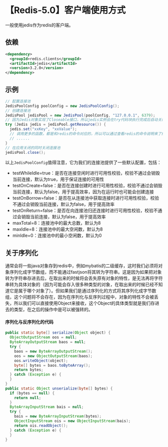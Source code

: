 # 【Redis-5.0】客户端使用方式
一般使用jedis作为redis的客户端。

## 依赖
```xml
<dependency>
  <groupId>redis.clients</groupId>
  <artifactId>jedis</artifactId>
  <version>3.2.0</version>
</dependency>
```

## 示例
```java
// 配置连接池
JedisPoolConfig poolConfig = new JedisPoolConfig();
// 创建连接池
JedisPool jedisPool = new JedisPool(poolConfig, "127.0.0.1", 6379);
// 因为Jedis对象实现了Closeable接口，所以jedis实例会在try代码块执行完成后自动关闭。这个将try-with-resource语法，是Java7引入的
try (Jedis jedis = jedisPool.getResource()) {
  jedis.set("xxKey", "xxValue");
  // 调用更多的函数，都是和redis的命令对应的，所以可以通过查看redis的命令说明来了解这些函数的意义：http://www.redis.cn/commands.html
  // ......
}
// 在应用关闭的同时关闭连接池
jedisPool.close();
```
以上`JedisPoolConfig`值得注意，它为我们的连接池提供了一些默认配置，包括：
* testWhileIdle=true：是否在连接空闲时进行可用性校验，校验不通过会销毁当前连接，默认为true，用于保证连接的可用性
* testOnCreate=false：是否在连接创建时进行可用性校验，校验不通过会销毁当前连接，默认为false，用于提高效率，因为在运行时也可能会创建连接
* testOnBorrow=false：是否在从连接池中获取连接时进行可用性校验，校验不通过会销毁当前连接，默认为false，用于提高效率
* testOnReturn=false：是否在向连接池归还连接时进行可用性校验，校验不通过会销毁当前连接，默认为false，用于提高效率
* maxTotal=8：连接池中的最大总数，默认为8
* maxIdle=8：连接池中的最大空闲数，默认为8
* minIdle=0：连接池中的最小空闲数，默认为0

## 关于序列化
通常会将一些java对象存到redis中，例如mybatis的二级缓存，这时我们必须将对象序列化成字节数组，而不能通过fastjson将其转为字符串。这是因为如果把对象转为字符串存进去后，在取出来的时候将会丢失原有对象的特性，是无法再将字符串转为具体对象的（因为可能会存入很多种类型的对象，在取出来的时候已经不知道它是属于哪个对象了）。但如果我们是通过序列化的方式将其序列化成字节数组，这个问题将不会存在，因为在序列化与反序列过程中，对象的特性不会被丢失，所以我们可以直接使用Object来接收，这个Object的具体类型就是我们存进去的类型，在之后的操作中是可以被强转的。

#### 序列化与反序列化的代码
```java
public static byte[] serialize(Object object) {
  ObjectOutputStream oos = null;
  ByteArrayOutputStream baos = null;
  try {
    baos = new ByteArrayOutputStream();
    oos = new ObjectOutputStream(baos);
    oos.writeObject(object);
    byte[] bytes = baos.toByteArray();
    return bytes;
  } catch (Exception e) {
  }
}
public static Object unserialize(byte[] bytes) {
  if (bytes == null) {
    return null;
  }
  ByteArrayInputStream bais = null;
  try {
    bais = new ByteArrayInputStream(bytes);
    ObjectInputStream ois = new ObjectInputStream(bais);
    return ois.readObject();
  } catch (Exception e) {
  }
}
```
